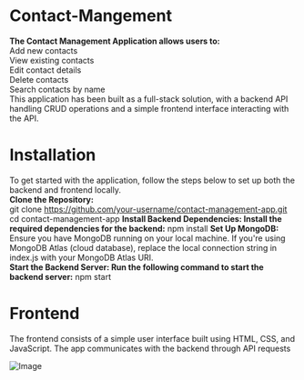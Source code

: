 # Contact-Mangement

**The Contact Management Application allows users to:**<br>
  Add new contacts <br>
  View existing contacts<br>
  Edit contact details<br>
  Delete contacts<br>
  Search contacts by name<br>
  This application has been built as a full-stack solution, with a backend API handling CRUD operations and a simple frontend interface interacting with the API.<br>

# Installation <br>
To get started with the application, follow the steps below to set up both the backend and frontend locally. <br>
**Clone the Repository:** <br>
  git clone https://github.com/your-username/contact-management-app.git <br>
  cd contact-management-app
**Install Backend Dependencies: Install the required dependencies for the backend:**
    npm install
**Set Up MongoDB:** <br>
Ensure you have MongoDB running on your local machine. If you're using MongoDB Atlas (cloud database), replace the local connection string in index.js with your MongoDB Atlas URI.<br>
**Start the Backend Server: Run the following command to start the backend server:**
  npm start

# Frontend
The frontend consists of a simple user interface built using HTML, CSS, and JavaScript.
The app communicates with the backend through API requests

![Image](https://github.com/user-attachments/assets/006c59aa-9ca4-460e-9d8b-90a40b819c96)
